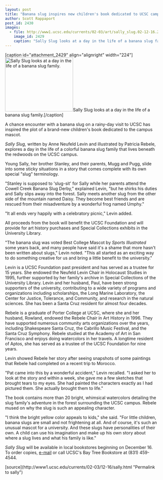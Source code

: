 ```yaml
---
layout: post
title: "Banana slug inspires new children's book dedicated to UCSC campus mascot"
author: Scott Rappaport
post_id: 2430
images:
  - file: http://www1.ucsc.edu/currents/02-03/art/sally_slug.02-12-16.224.jpg
    image_id: 2429
    caption: "Sally Slug looks at a day in the life of a banana slug family."
---
```


[caption id="attachment_2429" align="alignright" width="224"]<a href="http://localhost/mysite/wp-content/uploads/2002/12/sally_slug.02-12-16.224.jpg"><img class="size-full wp-image-2429" src="http://localhost/mysite/wp-content/uploads/2002/12/sally_slug.02-12-16.224.jpg" alt="Sally Slug looks at a day in the life of a banana slug family." width="224" height="178" /></a>Sally Slug looks at a day in the life of a banana slug family.[/caption]
<p>
  A chance encounter with a banana slug on a rainy-day visit to UCSC has inspired the plot of a brand-new children's book dedicated to the campus mascot.
</p>
<p>
  <i>Sally Slug,</i> written by Anne Neufeld Levin and illustrated by Patricia Rebele, explores a day in the life of a colorful banana slug family that lives beneath the redwoods on the UCSC campus.
</p>
<p>
  Young Sally, her brother Stanley, and their parents, Mugg and Pugg, slide into some sticky situations in a story that comes complete with its own special "slug" terminology.<br>
</p>
<p>
  "Stanley is supposed to 'slug-sit' for Sally while her parents attend the Cowell Creek Banana Slug Derby," explained Levin, "but he shirks his duties and Sally slips away into the forest. Sally meets another slug from the other side of the mountain named Daisy. They become best friends and are rescued from their misadventure by a wonderful frog named Umphy."<br>
</p>
<p>
  "It all ends very happily with a celebratory picnic," Levin added.<br>
</p>
<p>
  All proceeds from the book will benefit the UCSC Foundation and will provide for art history purchases and Special Collections exhibits in the University Library.<br>
</p>
<p>
  "The banana slug was voted Best College Mascot by <i>Sports Illustrated</i> some years back, and many people have said it's a shame that more hasn't been written about slugs," Levin noted. "This all started as an exciting way to do something creative for us and bring a little benefit to the university."
</p>
<p>
  Levin is a UCSC Foundation past president and has served as a trustee for 15 years. She endowed the Neufeld Levin Chair in Holocaust Studies in 1995, further supported by her family's archive in Special Collections of the University Library. Levin and her husband, Paul, have been strong supporters of the university, contributing to a wide variety of programs and organizations including scholarships, the Long Marine Laboratory, the Center for Justice, Tolerance, and Community, and research in the natural sciences. She has been a Santa Cruz resident for almost four decades.<br>
</p>
<p>
  Rebele is a graduate of Porter College at UCSC, where she and her husband, Rowland, endowed the Rebele Chair in Art History in 1996. They have supported numerous community arts organizations over the years, including Shakespeare Santa Cruz, the Cabrillo Music Festival, and the Santa Cruz Symphony. Rebele studied at the Academy of Art in San Francisco and enjoys doing watercolors in her travels. A longtime resident of Aptos, she has served as a trustee of the UCSC Foundation for nine years.<br>
</p>
<p>
  Levin showed Rebele her story after seeing snapshots of some paintings that Rebele had completed on a recent trip to Morocco.<br>
</p>
<p>
  "Pat came into this by a wonderful accident," Levin recalled. "I asked her to look at the story and within a week, she gave me a few sketches that brought tears to my eyes. She had painted the characters exactly as I had pictured them. She actually brought them to life."<br>
</p>
<p>
  The book contains more than 20 bright, whimsical watercolors detailing the slug family's adventure in the forest surrounding the UCSC campus. Rebele mused on why the slug is such an appealing character.<br>
</p>
<p>
  "I think the bright yellow color appeals to kids," she said. "For little children, banana slugs are small and not frightening at all. And of course, it's such an unusual mascot for a university. And these slugs have personalities of their own. A child can use his imagination and make up his own story about where a slug lives and what his family is like."<br>
</p>
<p>
  <i>Sally Slug</i> will be available in local bookstores beginning on December 16. To order copies, <a href="mailto:slugstore.ucsc.edu">e-mail</a> or call UCSC's Bay Tree Bookstore at (831) 459-4544.<br>
</p>
[source](http://www1.ucsc.edu/currents/02-03/12-16/sally.html "Permalink to sally")
